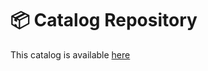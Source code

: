 # 📦 Catalog Repository

This catalog is available [here](https://github.com/Kotok7/agartha-or-hyperborea)